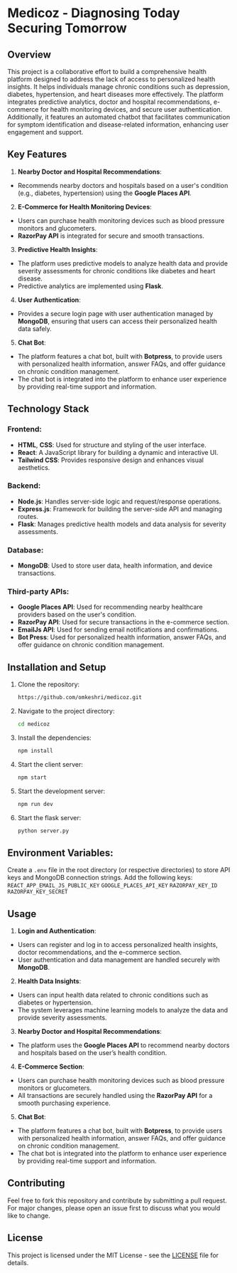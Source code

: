 # Medicoz - Diagnosing Today Securing Tomorrow

## Overview

This project is a collaborative effort to build a comprehensive health platform designed to address the lack of access to personalized health insights. It helps individuals manage chronic conditions such as depression, diabetes, hypertension, and heart diseases more effectively. The platform integrates predictive analytics, doctor and hospital recommendations, e-commerce for health monitoring devices, and secure user authentication. Additionally, it features an automated chatbot that facilitates communication for symptom identification and disease-related information, enhancing user engagement and support.

## Key Features

1. **Nearby Doctor and Hospital Recommendations**:
  - Recommends nearby doctors and hospitals based on a user's condition (e.g., diabetes, hypertension) using the **Google Places API**.

2. **E-Commerce for Health Monitoring Devices**:
  - Users can purchase health monitoring devices such as blood pressure monitors and glucometers.
  - **RazorPay API** is integrated for secure and smooth transactions.

3. **Predictive Health Insights**:
  - The platform uses predictive models to analyze health data and provide severity assessments for chronic conditions like diabetes and heart disease.
  - Predictive analytics are implemented using **Flask**.

4. **User Authentication**:
  - Provides a secure login page with user authentication managed by **MongoDB**, ensuring that users can access their personalized health data safely.
  
5. **Chat Bot**:
  - The platform features a chat bot, built with **Botpress**, to provide users with personalized health information, answer FAQs, and offer guidance on chronic condition management.
  - The chat bot is integrated into the platform to enhance user experience by providing real-time support and information.

## Technology Stack

### Frontend:
- **HTML**, **CSS**: Used for structure and styling of the user interface.
- **React**: A JavaScript library for building a dynamic and interactive UI.
- **Tailwind CSS**: Provides responsive design and enhances visual aesthetics.

### Backend:
- **Node.js**: Handles server-side logic and request/response operations.
- **Express.js**: Framework for building the server-side API and managing routes.
- **Flask**: Manages predictive health models and data analysis for severity assessments.

### Database:
- **MongoDB**: Used to store user data, health information, and device transactions.

### Third-party APIs:
- **Google Places API**: Used for recommending nearby healthcare providers based on the user's condition.
- **RazorPay API**: Used for secure transactions in the e-commerce section.
- **EmailJs API**: Used for sending email notifications and confirmations.
- **Bot Press**: Used for personalized health information, answer FAQs, and offer guidance on chronic condition management.

## Installation and Setup

1. Clone the repository:
    ```bash
    https://github.com/omkeshri/medicoz.git
    ```

2. Navigate to the project directory:
    ```bash
    cd medicoz
    ```

3. Install the dependencies:
    ```bash
    npm install
    ```

4. Start the client server:
    ```bash
    npm start
    ```

5. Start the development server:
    ```bash
    npm run dev
    ```

6. Start the flask server:
    ```bash
    python server.py
    ```

## Environment Variables:

Create a `.env` file in the root directory (or respective directories) to store API keys and MongoDB connection strings. Add the following keys:
`REACT_APP_EMAIL_JS_PUBLIC_KEY`  `GOOGLE_PLACES_API_KEY`  `RAZORPAY_KEY_ID`  `RAZORPAY_KEY_SECRET`

## Usage

1. **Login and Authentication**:
  - Users can register and log in to access personalized health insights, doctor recommendations, and the e-commerce section.
  - User authentication and data management are handled securely with **MongoDB**.

2. **Health Data Insights**:
  - Users can input health data related to chronic conditions such as diabetes or hypertension.
  - The system leverages machine learning models to analyze the data and provide severity assessments.

3. **Nearby Doctor and Hospital Recommendations**:
  - The platform uses the **Google Places API** to recommend nearby doctors and hospitals based on the user’s health condition.

4. **E-Commerce Section**:
  - Users can purchase health monitoring devices such as blood pressure monitors or glucometers.
  - All transactions are securely handled using the **RazorPay API** for a smooth purchasing experience.

5. **Chat Bot**:
  - The platform features a chat bot, built with **Botpress**, to provide users with personalized health information, answer FAQs, and offer guidance on chronic condition management.
  - The chat bot is integrated into the platform to enhance user experience by providing real-time support and information.


## Contributing

Feel free to fork this repository and contribute by submitting a pull request. For major changes, please open an issue first to discuss what you would like to change.

## License

This project is licensed under the MIT License - see the [LICENSE](LICENSE) file for details.
